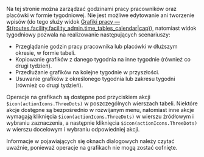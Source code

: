 Na tej stronie można zarządzać godzinami pracy pracowników oraz placówki w formie tygodniowej.
Nie jest możliwe edytowanie ani tworzenie wpisów (do tego służy widok
[Grafiki pracy — $t(routes.facility.facility_admin.time_tables_calendar|cap)](staff-time-tables#calendar)), natomiast
widok tygodniowy pozwala na realizowanie następujących scenariuszy:

- Przeglądanie godzin pracy pracownika lub placówki w dłuższym okresie, w formie tabeli.
- Kopiowanie grafików z danego tygodnia na inne tygodnie (również co drugi tydzień).
- Przedłużanie grafików na kolejne tygodnie w przyszłości.
- Usuwanie grafików z określonego tygodnia lub zakresu tygodni (również co drugi tydzień).

Operacje na grafikach są dostępne pod przyciskiem akcji `$icon(actionIcons.ThreeDots)` w poszczególnych wierszach
tabeli. Niektóre akcje dostępne są bezpośrednio w rozwijanym menu, natomiast inne akcje wymagają
kliknięcia `$icon(actionIcons.ThreeDots)` w wierszu źródłowym i wybraniu zaznaczenia, a następnie kliknięcia
`$icon(actionIcons.ThreeDots)` w wierszu docelowym i wybraniu odpowiedniej akcji.

Informacje w pojawiających się oknach dialogowych należy czytać uważnie, ponieważ operacje na
grafikach nie mogą zostać cofnięte.
